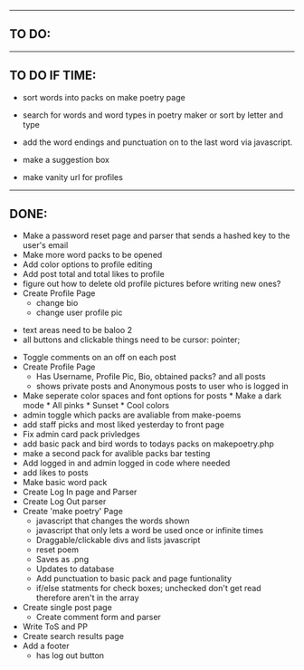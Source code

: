 


---------------------------------------------------------------------------------
TO DO:
---------------------------------------------------------------------------------






---------------------------------------------------------------------------------
TO DO IF TIME:
---------------------------------------------------------------------------------

* sort words into packs on make poetry page
* search for words and word types in poetry maker or sort by letter and type
* add the word endings and punctuation on to the last word via javascript.
* make a suggestion box



* make vanity url for profiles



---------------------------------------------------------------------------------
DONE:
---------------------------------------------------------------------------------

* Make a password reset page and parser that sends a hashed key to the user's email
* Make more word packs to be opened
* Add color options to profile editing
* Add post total and total likes to profile
* figure out how to delete old profile pictures before writing new ones?
* Create Profile Page
    * change bio
    * change user profile pic
- text areas need to be baloo 2
- all buttons and clickable things need to be cursor: pointer;
* Toggle comments on an off on each post
* Create Profile Page
    * Has Username, Profile Pic, Bio, obtained packs? and all posts
    * shows private posts and Anonymous posts to user who is logged in
* Make seperate color spaces and font options for posts
        * Make a dark mode
        * All pinks
        * Sunset
        * Cool colors
* admin toggle which packs are avaliable from make-poems
* add staff picks and most liked yesterday to front page
* Fix admin card pack privledges
* add basic pack and bird words to todays packs on makepoetry.php
* make a second pack for avalible packs bar testing
* Add logged in and admin logged in code where needed
* add likes to posts
* Make basic word pack
* Create Log In page and Parser
* Create Log Out parser
* Create 'make poetry' Page
    * javascript that changes the words shown
    * javascript that only lets a word be used once or infinite times
    * Draggable/clickable divs and lists javascript
    * reset poem
    * Saves as .png
    * Updates to database
    * Add punctuation to basic pack and page funtionality
    * if/else statments for check boxes; unchecked don't get read therefore aren't in the array
* Create single post page
    * Create comment form and parser
* Write ToS and PP
* Create search results page
* Add a footer
    * has log out button